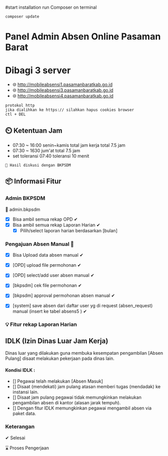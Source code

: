 #start  installation
run Composer on terminal

```
composer update
```

# Panel Admin Absen Online Pasaman Barat
# Dibagi 3 server  
  - 🌐 http://mobileabsensi1.pasamanbaratkab.go.id
  - 🌐 http://mobileabsensi3.pasamanbaratkab.go.id
  - 🌐 http://mobileabsensi4.pasamanbaratkab.go.id

```
protokol http
jika dialihkan ke https:// silahkan hapus cookies browser
ctl + DEL
```

## ⏲️ Ketentuan Jam
 - 07:30 ~ 16:00 senin~kamis total jam kerja total 7.5 jam
 - 07:30 ~ 1630 jum'at total 7.5 jam
 - set toleransi 07:40 toleransi  10 menit


```
📓 Hasil diskusi dengan BKPSDM
```

## 📦 Informasi Fitur 

### Admin BKPSDM
  🦸 admin.bkpsdm
  - [x] Bisa ambil semua rekap OPD ✔
  - [x] Bisa ambil semua rekap Laporan Harian ✔
    - [x] Pilih/select laporan harian berdasarkan [bulan]
    
 ### Pengajuan Absen Manual 💯

  - [x] Bisa Upload data absen manual ✔
  - [x] [OPD] upload file permohonan ✔
  - [x] [OPD] select/add user absen manual ✔
  - [x] [bkpsdm] cek file permohonan ✔
  - [x] [bkpsdm] approval permohonan absen manual ✔
  - [x] [system] save absen dari daftar user yg di request (absen_request) manual (insert ke tabel absens5 ) ✔


### 💡 Fitur rekap Laporan Harian

## IDLK (Izin Dinas Luar Jam Kerja)
Dinas luar yang dilakukan guna membuka kesempatan pengambilan [Absen Pulang] disaat melakukan pekerjaan pada dinas lain.

#### Kondisi IDLK :
- [] Pegawai telah melakukan [Absen Masuk] 
- [] Disaat (mendekati) jam pulang atasan memberi tugas (mendadak) ke instansi lain.
- [] Disaat jam pulang pegawai tidak memungkinkan melakukan pengambilan absen di kantor (alasan jarak tempuh).
- [] Dengan fitur IDLK memungkinkan pegawai mengambil absen via paket data.

### 

### Keterangan
✔ Selesai

⌛ Proses Pengerjaan


